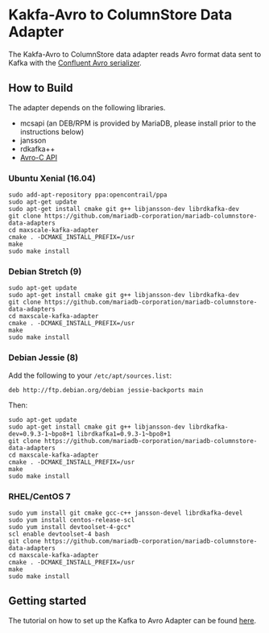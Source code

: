 # Kakfa-Avro to ColumnStore Data Adapter

The Kakfa-Avro to ColumnStore data adapter reads Avro format data sent to Kafka with the
[Confluent Avro serializer](https://docs.confluent.io/current/schema-registry/docs/serializer-formatter.html).

## How to Build

The adapter depends on the following libraries.

* mcsapi (an DEB/RPM is provided by MariaDB, please install prior to the instructions below)
* jansson
* rdkafka++
* [Avro-C API](https://avro.apache.org/docs/1.8.1/api/c/index.html)

### Ubuntu Xenial (16.04)

```
sudo add-apt-repository ppa:opencontrail/ppa
sudo apt-get update
sudo apt-get install cmake git g++ libjansson-dev librdkafka-dev
git clone https://github.com/mariadb-corporation/mariadb-columnstore-data-adapters
cd maxscale-kafka-adapter
cmake . -DCMAKE_INSTALL_PREFIX=/usr
make
sudo make install
```

### Debian Stretch (9)

```
sudo apt-get update
sudo apt-get install cmake git g++ libjansson-dev librdkafka-dev
git clone https://github.com/mariadb-corporation/mariadb-columnstore-data-adapters
cd maxscale-kafka-adapter
cmake . -DCMAKE_INSTALL_PREFIX=/usr
make
sudo make install
```

### Debian Jessie (8)

Add the following to your `/etc/apt/sources.list`:

```
deb http://ftp.debian.org/debian jessie-backports main
```

Then:

```
sudo apt-get update
sudo apt-get install cmake git g++ libjansson-dev librdkafka-dev=0.9.3-1~bpo8+1 librdkafka1=0.9.3-1~bpo8+1
git clone https://github.com/mariadb-corporation/mariadb-columnstore-data-adapters
cd maxscale-kafka-adapter
cmake . -DCMAKE_INSTALL_PREFIX=/usr
make
sudo make install
```

### RHEL/CentOS 7

```
sudo yum install git cmake gcc-c++ jansson-devel librdkafka-devel
sudo yum install centos-release-scl
sudo yum install devtoolset-4-gcc*
scl enable devtoolset-4 bash
git clone https://github.com/mariadb-corporation/mariadb-columnstore-data-adapters
cd maxscale-kafka-adapter
cmake . -DCMAKE_INSTALL_PREFIX=/usr
make
sudo make install
```

## Getting started

The tutorial on how to set up the Kafka to Avro Adapter can be found [here](./doc/Tutorial.md).
